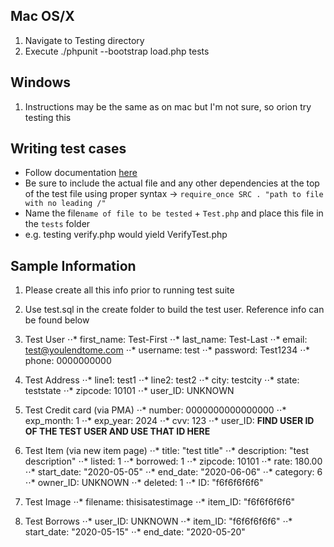 ## Mac OS/X
1. Navigate to Testing directory
2. Execute ./phpunit --bootstrap load.php tests

## Windows
1. Instructions may be the same as on mac but I'm not sure, so orion try testing this

## Writing test cases
- Follow documentation [here](https://phpunit.readthedocs.io/en/9.0/writing-tests-for-phpunit.html)
- Be sure to include the actual file and any other dependencies at the top of the test file using proper syntax -> ```require_once SRC . "path to file with no leading /"```
- Name the file```name of file to be tested``` + ```Test.php``` and place this file in the ```tests``` folder
- e.g. testing verify.php would yield VerifyTest.php


## Sample Information
1. Please create all this info prior to running test suite
2. Use test.sql in the create folder to build the test user. Reference info can be found below


1. Test User
⋅⋅* first_name: Test-First
⋅⋅* last_name: Test-Last
⋅⋅* email: test@youlendtome.com
⋅⋅* username: test
⋅⋅* password: Test1234
⋅⋅* phone: 0000000000

2. Test Address
⋅⋅* line1: test1
⋅⋅* line2: test2
⋅⋅* city: testcity
⋅⋅* state: teststate
⋅⋅* zipcode: 10101
⋅⋅* user_ID: UNKNOWN

3. Test Credit card (via PMA)
⋅⋅* number: 0000000000000000
⋅⋅* exp_month: 1
⋅⋅* exp_year: 2024
⋅⋅* cvv: 123
⋅⋅* user_ID: **FIND USER ID OF THE TEST USER AND USE THAT ID HERE**

4. Test Item (via new item page)
⋅⋅* title: "test title"
⋅⋅* description: "test description"
⋅⋅* listed: 1
⋅⋅* borrowed: 1
⋅⋅* zipcode: 10101
⋅⋅* rate: 180.00
⋅⋅* start_date: "2020-05-05"
⋅⋅* end_date: "2020-06-06"
⋅⋅* category: 6
⋅⋅* owner_ID: UNKNOWN
⋅⋅* deleted: 1
⋅⋅* ID: "f6f6f6f6f6"

5. Test Image
⋅⋅* filename: thisisatestimage
⋅⋅* item_ID: "f6f6f6f6f6"

6. Test Borrows
⋅⋅* user_ID: UNKNOWN
⋅⋅* item_ID: "f6f6f6f6f6"
⋅⋅* start_date: "2020-05-15"
⋅⋅* end_date: "2020-05-20"
